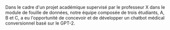 Dans le cadre d'un projet académique supervisé par le professeur X dans le module de fouille de données, notre équipe composée de trois étudiants, A, B et C, a eu l'opportunité de concevoir et de développer un chatbot médical conversionnel basé sur le GPT-2. 
